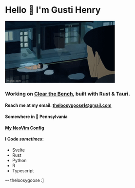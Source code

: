 # Hello 👋 I'm Gusti Henry
![Fish-Boy](me_fr.gif)

### Working on [Clear the Bench](https://github.com/theloosygoose/clear-the-bench), built with Rust & Tauri.
#### Reach me at my email: theloosygoose1@gmail.com
#### Somewhere in 📍 Pennsylvania
#### [My NeoVim Config](https://github.com/theloosygoose/nvim-config)

#### I Code *sometimes*:
- Svelte
- Rust
- Python
- R
- Typescript

-- theloosygoose :]
